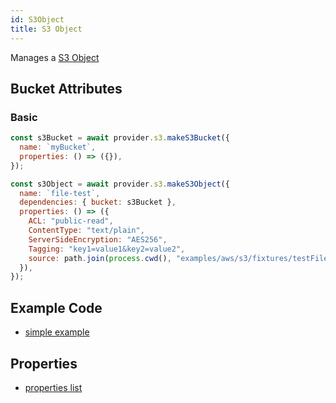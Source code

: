 ```yaml
---
id: S3Object
title: S3 Object
---
```


Manages a [S3 Object](https://docs.aws.amazon.com/s3/index.html)

## Bucket Attributes

### Basic

```js
const s3Bucket = await provider.s3.makeS3Bucket({
  name: `myBucket`,
  properties: () => ({}),
});

const s3Object = await provider.s3.makeS3Object({
  name: `file-test`,
  dependencies: { bucket: s3Bucket },
  properties: () => ({
    ACL: "public-read",
    ContentType: "text/plain",
    ServerSideEncryption: "AES256",
    Tagging: "key1=value1&key2=value2",
    source: path.join(process.cwd(), "examples/aws/s3/fixtures/testFile.txt"),
  }),
});
```

## Example Code

- [simple example](https://github.com/grucloud/grucloud/blob/main/examples/aws/s3/iac.js)

## Properties

- [properties list](https://docs.aws.amazon.com/AWSJavaScriptSDK/latest/AWS/S3.html#putObject-property)
